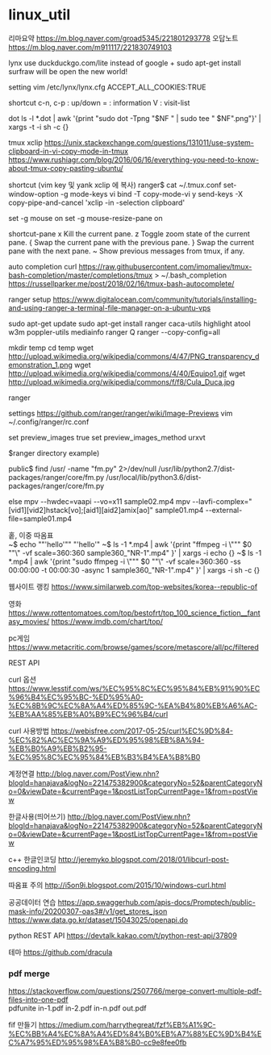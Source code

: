 # linux_util


리마요약 https://m.blog.naver.com/groad5345/221801293778
오답노트 https://m.blog.naver.com/m911117/221830749103  

lynx
use duckduckgo.com/lite instead of google
+
sudo apt-get install surfraw 
will be open the new world!

setting
vim /etc/lynx/lynx.cfg
ACCEPT_ALL_COOKIES:TRUE

shortcut
c-n, c-p : up/down
= : information
V : visit-list

dot
ls -l *.dot | awk '{print "sudo dot -Tpng "$NF " | sudo tee " $NF".png"}' | xargs -t -i sh -c {}
 
tmux
xclip
https://unix.stackexchange.com/questions/131011/use-system-clipboard-in-vi-copy-mode-in-tmux
https://www.rushiagr.com/blog/2016/06/16/everything-you-need-to-know-about-tmux-copy-pasting-ubuntu/

shortcut
(vim key 및 yank xclip 에 복사)
ranger$ cat ~/.tmux.conf
set-window-option -g mode-keys vi
bind -T copy-mode-vi y send-keys -X copy-pipe-and-cancel 'xclip -in -selection clipboard'

set -g mouse on
set -g mouse-resize-pane on

shortcut-pane
x Kill the current pane.
z Toggle zoom state of the current pane.
{ Swap the current pane with the previous pane.
} Swap the current pane with the next pane.
~ Show previous messages from tmux, if any.

auto completion 
curl https://raw.githubusercontent.com/imomaliev/tmux-bash-completion/master/completions/tmux > ~/.bash_completion
https://russellparker.me/post/2018/02/16/tmux-bash-autocomplete/

ranger
setup
https://www.digitalocean.com/community/tutorials/installing-and-using-ranger-a-terminal-file-manager-on-a-ubuntu-vps

sudo apt-get update
sudo apt-get install ranger caca-utils highlight atool w3m poppler-utils mediainfo
ranger
Q
ranger --copy-config=all

mkdir temp
cd temp
wget http://upload.wikimedia.org/wikipedia/commons/4/47/PNG_transparency_demonstration_1.png
wget http://upload.wikimedia.org/wikipedia/commons/4/40/Equipo1.gif
wget http://upload.wikimedia.org/wikipedia/commons/f/f8/Cula_Duca.jpg

ranger

settings
https://github.com/ranger/ranger/wiki/Image-Previews
vim ~/.config/ranger/rc.conf

set preview_images true
set preview_images_method urxvt

$ranger directory example)

public$ find /usr/ -name "fm.py" 2>/dev/null
/usr/lib/python2.7/dist-packages/ranger/core/fm.py
/usr/local/lib/python3.6/dist-packages/ranger/core/fm.py

else
mpv --hwdec=vaapi --vo=x11 sample02.mp4
mpv --lavfi-complex="[vid1][vid2]hstack[vo];[aid1][aid2]amix[ao]" sample01.mp4 --external-file=sample01.mp4


홑, 이중 따옴표  
~$ echo \""'hello'"\"
"'hello'"
~$ ls -1 *.mp4 | awk '{print "ffmpeg -i \\\"\"" $0 "\"\\\" -vf scale=360:360 sample360_"NR-1".mp4" }' | xargs -i echo {}
~$ ls -1 *.mp4 | awk '{print "sudo ffmpeg -i \\\"\"" $0 "\"\\\" -vf scale=360:360 -ss 00:00:00 -t 00:00:30 -async 1 sample360_"NR-1".mp4" }' | xargs -i sh -c {}


웹사이트 랭킹
https://www.similarweb.com/top-websites/korea--republic-of

영화
https://www.rottentomatoes.com/top/bestofrt/top_100_science_fiction__fantasy_movies/
https://www.imdb.com/chart/top/

pc게임
https://www.metacritic.com/browse/games/score/metascore/all/pc/filtered


REST API

curl 옵션 
https://www.lesstif.com/ws/%EC%95%8C%EC%95%84%EB%91%90%EC%96%B4%EC%95%BC-%ED%95%A0-%EC%8B%9C%EC%8A%A4%ED%85%9C-%EA%B4%80%EB%A6%AC-%EB%AA%85%EB%A0%B9%EC%96%B4/curl

curl 사용방법
https://webisfree.com/2017-05-25/curl%EC%9D%84-%EC%82%AC%EC%9A%A9%ED%95%98%EB%8A%94-%EB%B0%A9%EB%B2%95-%EC%95%8C%EC%95%84%EB%B3%B4%EA%B8%B0

계정연결
http://blog.naver.com/PostView.nhn?blogId=hanajava&logNo=221475382900&categoryNo=52&parentCategoryNo=0&viewDate=&currentPage=1&postListTopCurrentPage=1&from=postView

한글사용(띄어쓰기)
http://blog.naver.com/PostView.nhn?blogId=hanajava&logNo=221475382900&categoryNo=52&parentCategoryNo=0&viewDate=&currentPage=1&postListTopCurrentPage=1&from=postView

c++ 한글인코딩
http://jeremyko.blogspot.com/2018/01/libcurl-post-encoding.html

따옴표 주의
http://i5on9i.blogspot.com/2015/10/windows-curl.html

공공데이터 연습
https://app.swaggerhub.com/apis-docs/Promptech/public-mask-info/20200307-oas3#/v1/get_stores_json
https://www.data.go.kr/dataset/15043025/openapi.do


python REST API
https://devtalk.kakao.com/t/python-rest-api/37809


테마
https://github.com/dracula

### pdf merge  
https://stackoverflow.com/questions/2507766/merge-convert-multiple-pdf-files-into-one-pdf  
pdfunite in-1.pdf in-2.pdf in-n.pdf out.pdf

  
fif 만들기 https://medium.com/harrythegreat/fzf%EB%A1%9C-%EC%BB%A4%EC%8A%A4%ED%84%B0%EB%A7%88%EC%9D%B4%EC%A7%95%ED%95%98%EA%B8%B0-cc9e8fee0fb  
